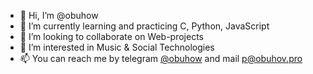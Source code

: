 - 👋 Hi, I’m @obuhow
- 🌱 I’m currently learning and practicing C, Python, JavaScript
- 💞️ I’m looking to collaborate on Web-projects
- 👀 I’m interested in Music & Social Technologies
- 📫 You can reach me by telegram [@obuhow](https://t.me/obuhow) and mail p@obuhov.pro

<!---
obuhow/obuhow is a ✨ special ✨ repository because its `README.md` (this file) appears on your GitHub profile.
You can click the Preview link to take a look at your changes.
--->

